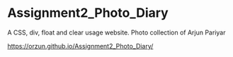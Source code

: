 # Assignment2_Photo_Diary
A CSS, div, float and clear usage website. Photo collection of Arjun Pariyar


https://orzun.github.io/Assignment2_Photo_Diary/
